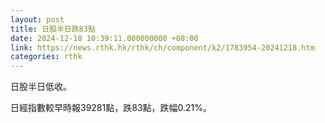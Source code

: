 ```yaml
---
layout: post
title: 日股半日跌83點
date: 2024-12-18 10:39:11.000000000 +08:00
link: https://news.rthk.hk/rthk/ch/component/k2/1783954-20241218.htm
categories: rthk
---
```


日股半日低收。

日經指數較早時報39281點，跌83點，跌幅0.21%。
